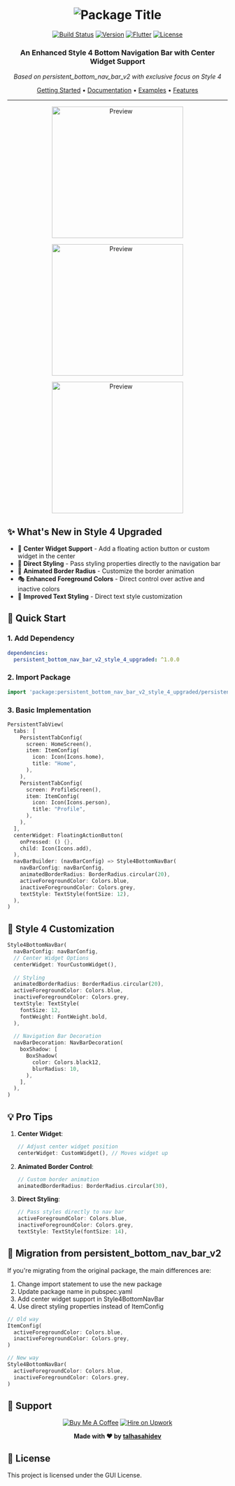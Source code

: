 <h1 align="center">
  <img src="https://img.shields.io/badge/📱-Style_4_Upgraded_Bottom_Nav_Bar-2962FF?style=for-the-badge" alt="Package Title" />
</h1>

<div align="center">
  
[![Build Status](https://img.shields.io/badge/build-passing-brightgreen?style=flat-square)](https://pub.dev/packages/persistent_bottom_nav_bar_v2_style_4_upgraded)
[![Version](https://img.shields.io/badge/version-1.0.0-blue?style=flat-square)](https://pub.dev/packages/persistent_bottom_nav_bar_v2_style_4_upgraded)
[![Flutter](https://img.shields.io/badge/Flutter-Ready-02569B?style=flat-square&logo=flutter)](https://flutter.dev)
[![License](https://img.shields.io/badge/license-GUI-purple?style=flat-square)](LICENSE)

### An Enhanced Style 4 Bottom Navigation Bar with Center Widget Support
*Based on persistent_bottom_nav_bar_v2 with exclusive focus on Style 4*

[Getting Started](#getting-started) •
[Documentation](#documentation) •
[Examples](#examples) •
[Features](#features)

</div>

---

<p align="center">
  <img src="https://raw.githubusercontent.com/jb3rndt/PersistentBottomNavBarV2/master/gifs/style4.gif" alt="Preview" width="300"/>
</p>
<p align="center">
<img src="https://github.com/user-attachments/assets/eeb88342-3310-41f2-9c07-000ab3b73f76" alt="Preview" width="300"/>
</p>
<p align="center">
<img src="https://github.com/user-attachments/assets/151b20ed-d3d3-4a73-89d7-a2481839d54b" alt="Preview" width="300"/>
</p>

## ✨ What's New in Style 4 Upgraded

- 🎯 **Center Widget Support** - Add a floating action button or custom widget in the center
- 🎨 **Direct Styling** - Pass styling properties directly to the navigation bar
- 🔄 **Animated Border Radius** - Customize the border animation
- 🎭 **Enhanced Foreground Colors** - Direct control over active and inactive colors
- 📝 **Improved Text Styling** - Direct text style customization

## 🚀 Quick Start

### 1. Add Dependency

```yaml
dependencies:
  persistent_bottom_nav_bar_v2_style_4_upgraded: ^1.0.0
```

### 2. Import Package

```dart
import 'package:persistent_bottom_nav_bar_v2_style_4_upgraded/persistent_bottom_nav_bar_v2_style_4_upgraded.dart';
```

### 3. Basic Implementation

```dart
PersistentTabView(
  tabs: [
    PersistentTabConfig(
      screen: HomeScreen(),
      item: ItemConfig(
        icon: Icon(Icons.home),
        title: "Home",
      ),
    ),
    PersistentTabConfig(
      screen: ProfileScreen(),
      item: ItemConfig(
        icon: Icon(Icons.person),
        title: "Profile",
      ),
    ),
  ],
  centerWidget: FloatingActionButton(
    onPressed: () {},
    child: Icon(Icons.add),
  ),
  navBarBuilder: (navBarConfig) => Style4BottomNavBar(
    navBarConfig: navBarConfig,
    animatedBorderRadius: BorderRadius.circular(20),
    activeForegroundColor: Colors.blue,
    inactiveForegroundColor: Colors.grey,
    textStyle: TextStyle(fontSize: 12),
  ),
)
```

## 🎨 Style 4 Customization

```dart
Style4BottomNavBar(
  navBarConfig: navBarConfig,
  // Center Widget Options
  centerWidget: YourCustomWidget(),
  
  // Styling
  animatedBorderRadius: BorderRadius.circular(20),
  activeForegroundColor: Colors.blue,
  inactiveForegroundColor: Colors.grey,
  textStyle: TextStyle(
    fontSize: 12,
    fontWeight: FontWeight.bold,
  ),
  
  // Navigation Bar Decoration
  navBarDecoration: NavBarDecoration(
    boxShadow: [
      BoxShadow(
        color: Colors.black12,
        blurRadius: 10,
      ),
    ],
  ),
)
```

## 💡 Pro Tips

1. **Center Widget**:
   ```dart
   // Adjust center widget position
   centerWidget: CustomWidget(), // Moves widget up
   ```

2. **Animated Border Control**:
   ```dart
   // Custom border animation
   animatedBorderRadius: BorderRadius.circular(30),
   ```

3. **Direct Styling**:
   ```dart
   // Pass styles directly to nav bar
   activeForegroundColor: Colors.blue,
   inactiveForegroundColor: Colors.grey,
   textStyle: TextStyle(fontSize: 14),
   ```

## 🔄 Migration from persistent_bottom_nav_bar_v2

If you're migrating from the original package, the main differences are:

1. Change import statement to use the new package
2. Update package name in pubspec.yaml
3. Add center widget support in Style4BottomNavBar
4. Use direct styling properties instead of ItemConfig

```dart
// Old way
ItemConfig(
  activeForegroundColor: Colors.blue,
  inactiveForegroundColor: Colors.grey,
)

// New way
Style4BottomNavBar(
  activeForegroundColor: Colors.blue,
  inactiveForegroundColor: Colors.grey,
)
```

## 🤝 Support

<div align="center">

[![Buy Me A Coffee](https://img.shields.io/badge/Buy_Me_A_Coffee-FFDD00?style=for-the-badge&logo=buy-me-a-coffee&logoColor=black)](https://buymeacoffee.com/talhasahi)
[![Hire on Upwork](https://img.shields.io/badge/Hire_on_Upwork-6FDA44?style=for-the-badge&logo=upwork&logoColor=white)](https://www.upwork.com/freelancers/~01c846f88ea4efa042)

**Made with ❤️ by [talhasahidev](https://github.com/talhasahidev)**

</div>

## 📄 License

This project is licensed under the GUI License.
